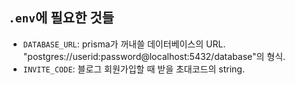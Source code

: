 ## `.env`에 필요한 것들

- `DATABASE_URL`: prisma가 꺼내쓸 데이터베이스의 URL. "postgres://userid:password@localhost:5432/database"의 형식.
- `INVITE_CODE`: 블로그 회원가입할 때 받을 초대코드의 string.
